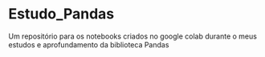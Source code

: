 # Estudo_Pandas
Um repositório para os notebooks criados no google colab durante o meus estudos e aprofundamento da biblioteca Pandas
